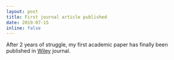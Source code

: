 ```yaml
---
layout: post
title: First journal article published
date: 2019-07-15 
inline: false
---
```


After 2 years of struggle, my first academic paper has finally been published in [Wiley](https://onlinelibrary.wiley.com/doi/full/10.1002/ett.3675) journal. 
